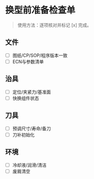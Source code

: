 # 换型前准备检查单

> 使用方法：逐项核对并标记 [x] 完成。

## 文件

- [ ] 图纸/CP/SOP/程序版本一致
- [ ] ECN与参数清单

## 治具

- [ ] 定位/夹紧力/基准面
- [ ] 快换组件状态

## 刀具

- [ ] 预调尺寸/寿命/备刀
- [ ] 刀补初始化

## 环境

- [ ] 冷却液/润滑/清洁
- [ ] 废屑清空

